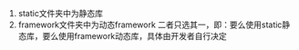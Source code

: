 1. static文件夹中为静态库
2. framework文件夹中为动态framework
二者只选其一，即：要么使用static静态库，要么使用framework动态库，具体由开发者自行决定




